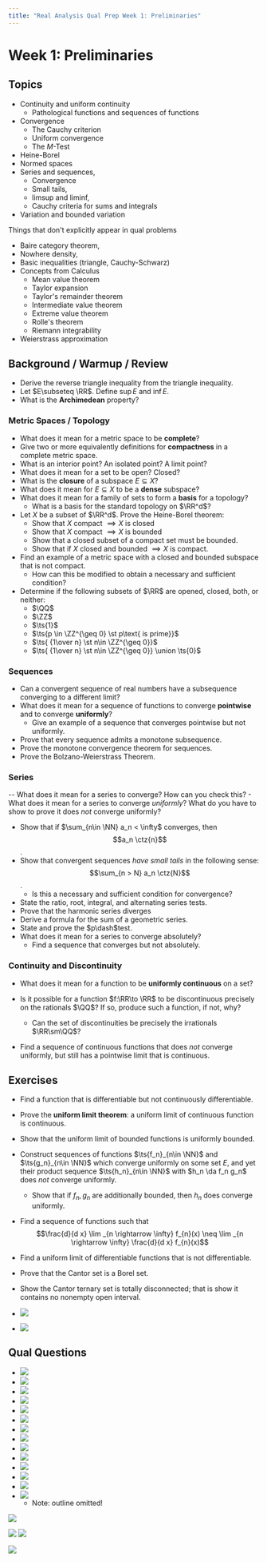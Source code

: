 ```yaml
---
title: "Real Analysis Qual Prep Week 1: Preliminaries"
---
```


# Week 1: Preliminaries

## Topics


- Continuity and uniform continuity
	- Pathological functions and sequences of functions
- Convergence
	- The Cauchy criterion
	-  Uniform convergence
	-  The $M$-Test
-   Heine-Borel
-   Normed spaces
-   Series and sequences,
	- Convergence
	- Small tails, 
	- limsup and liminf, 
	- Cauchy criteria for sums and integrals
-   Variation and bounded variation

Things that don't explicitly appear in qual problems
-   Baire category theorem, 
-   Nowhere density, 
-   Basic inequalities (triangle, Cauchy-Schwarz)
- Concepts from Calculus
	- Mean value theorem
	- Taylor expansion
	- Taylor's remainder theorem
	- Intermediate value theorem
	- Extreme value theorem
	- Rolle's theorem
	- Riemann integrability
-   Weierstrass approximation

## Background / Warmup / Review

- Derive the reverse triangle inequality from the triangle inequality.
- Let $E\subseteq \RR$. Define $\sup E$ and $\inf E$.
- What is the **Archimedean** property?

### Metric Spaces / Topology
- What does it mean for a metric space to be **complete**?
- Give two or more equivalently definitions for **compactness** in a complete metric space.
- What is an interior point? An isolated point? A limit point?
- What does it mean for a set to be open? Closed?
- What is the **closure** of a subspace $E\subseteq X$?
- What does it mean for $E\subseteq X$ to be a **dense** subspace?
- What does it mean for a family of sets to form a **basis** for a topology?
	- What is a basis for the standard topology on $\RR^d$?
- Let $X$ be a subset of $\RR^d$. Prove the Heine-Borel theorem:
	- Show that $X$ compact $\implies X$ is closed
	- Show that $X$ compact $\implies X$ is bounded
	- Show that a closed subset of a compact set must be bounded.
	- Show that if $X$ closed and bounded $\implies X$ is compact. 
- Find an example of a metric space with a closed and bounded subspace that is not compact.
	- How can this be modified to obtain a necessary and sufficient condition?
- Determine if the following subsets of $\RR$ are opened, closed, both, or neither:
	- $\QQ$
	- $\ZZ$
	- $\ts{1}$
	- $\ts{p \in \ZZ^{\geq 0} \st p\text{ is prime}}$
	- $\ts{ {1\over n} \st n\in \ZZ^{\geq 0}}$
	-  $\ts{ {1\over n} \st n\in \ZZ^{\geq 0}} \union \ts{0}$

### Sequences
- Can a convergent sequence of real numbers have a subsequence converging to a different limit?
- What does it mean for a sequence of functions to converge **pointwise** and to converge **uniformly**?
	- Give an example of a sequence that converges pointwise but not uniformly.
- Prove that every sequence admits a monotone subsequence.
- Prove the monotone convergence theorem for sequences.
- Prove the Bolzano-Weierstrass Theorem.

### Series
-- What does it mean for a series to converge? How can you check this?
		- What does it mean for a series to converge *uniformly*? What do you have to show to prove it does *not* converge uniformly?
- Show that if $\sum_{n\in \NN} a_n < \infty$ converges, then $$a_n \ctz{n}$$.
- Show that convergent sequences *have small tails* in the following sense: $$\sum_{n > N} a_n \ctz{N}$$.
	- Is this a necessary and sufficient condition for convergence?
- State the ratio, root, integral, and alternating series tests.
- Prove that the harmonic series diverges
- Derive a formula for the sum of a geometric series.
- State and prove the $p\dash$test.
- What does it mean for a series to converge absolutely?
	- Find a sequence that converges but not absolutely.

### Continuity and Discontinuity

- What does it mean for a function to be **uniformly continuous** on a set?

- Is it possible for a function $f:\RR\to \RR$ to be discontinuous precisely on the rationals $\QQ$? If so, produce such a function, if not, why?
	- Can the set of discontinuities be precisely the irrationals $\RR\sm\QQ$?

- Find a sequence of continuous functions that does *not* converge uniformly, but still has a pointwise limit that is continuous.

## Exercises

- Find a function that is differentiable but not continuously differentiable.
- Prove the **uniform limit theorem**: a uniform limit of continuous function is continuous.
- Show that the uniform limit of bounded functions is uniformly bounded.
- Construct sequences of functions $\ts{f_n}_{n\in \NN}$ and $\ts{g_n}_{n\in \NN}$ which converge uniformly on some set $E$, and yet their product sequence $\ts{h_n}_{n\in \NN}$ with $h_n \da f_n g_n$ does *not* converge uniformly.
	- Show that if $f_n, g_n$ are additionally bounded, then $h_n$ does converge uniformly.
- Find a sequence of functions such that 
	$$\frac{d}{d x} \lim _{n \rightarrow \infty} f_{n}(x) \neq \lim _{n \rightarrow \infty} \frac{d}{d x} f_{n}(x)$$
- Find a uniform limit of differentiable functions that is not differentiable.
- Prove that the Cantor set is a Borel set.
- Show the Cantor ternary set is totally disconnected; that is show it contains no nonempty open interval.


- ![](../../../attachments/Pasted%20image%2020210519152250.png)
- ![](../../../attachments/Pasted%20image%2020210519151915.png)

## Qual Questions


- ![](../../../attachments/Pasted%20image%2020210519151929.png)
- ![](../../../attachments/Pasted%20image%2020210519152043.png)
- ![](../../../attachments/Pasted%20image%2020210517004900.png)
- ![](../../../attachments/Pasted%20image%2020210517004915.png)
- ![](../../../attachments/Pasted%20image%2020210517004809.png)
- ![](../../../attachments/Pasted%20image%2020210517020945.png)
- ![](../../../attachments/Pasted%20image%2020210517014643.png)
- ![](../../../attachments/Pasted%20image%2020210517021159.png)
- ![](../../../attachments/Pasted%20image%2020210517021226.png)
- ![](../../../attachments/Pasted%20image%2020210517021241.png)
- ![](../../../attachments/Pasted%20image%2020210519152152.png)
- ![](../../../attachments/Pasted%20image%2020210519152756.png)
- ![](../../../attachments/Pasted%20image%2020210519153048.png)
- ![](../../../attachments/Pasted%20image%2020210519162843.png)
	- Note: outline omitted!

![](../../../attachments/Pasted%20image%2020210517005021.png)

![](../../../attachments/Pasted%20image%2020210517005042.png)
![](../../../attachments/Pasted%20image%2020210517005050.png)

![](../../../attachments/Pasted%20image%2020210517005131.png)

